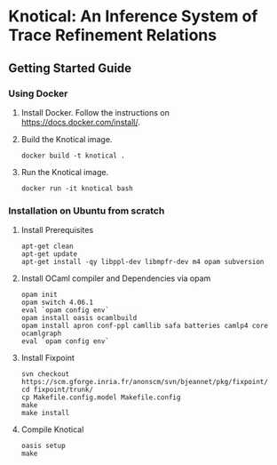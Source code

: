 # Knotical: An Inference System of Trace Refinement Relations

## Getting Started Guide

### Using Docker

1. Install Docker. Follow the instructions on https://docs.docker.com/install/.

1. Build the Knotical image.

    ```
    docker build -t knotical .
    ```

1. Run the Knotical image.

    ```
    docker run -it knotical bash
    ```
    
### Installation on Ubuntu from scratch

1. Install Prerequisites

    ```
    apt-get clean
    apt-get update
    apt-get install -qy libppl-dev libmpfr-dev m4 opam subversion
    ```
    
 1. Install OCaml compiler and Dependencies via opam
 
    ```
    opam init
    opam switch 4.06.1
    eval `opam config env`
    opam install oasis ocamlbuild
    opam install apron conf-ppl camllib safa batteries camlp4 core ocamlgraph
    eval `opam config env`
    ```
    
1. Install Fixpoint
  
    ```
    svn checkout https://scm.gforge.inria.fr/anonscm/svn/bjeannet/pkg/fixpoint/
    cd fixpoint/trunk/
    cp Makefile.config.model Makefile.config
    make
    make install
    ```

1. Compile Knotical
   
    ```
    oasis setup
    make
    ```
